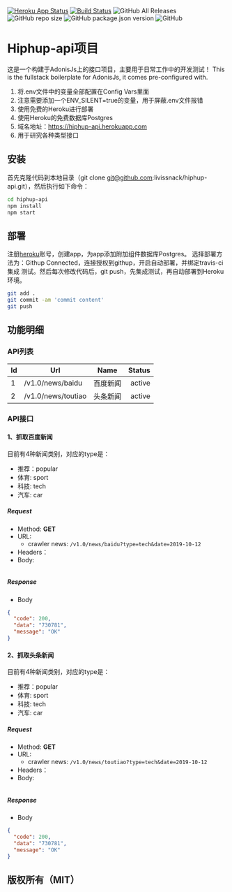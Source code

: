 [![Heroku App Status](http://heroku-shields.herokuapp.com/hiphup-api)](https://hiphup-api.herokuapp.com)
[![Build Status](https://travis-ci.org/livissnack/hiphup-api.svg?branch=master)](https://travis-ci.org/livissnack/hiphup-api)
![GitHub All Releases](https://img.shields.io/github/downloads/livissnack/hiphup-api/total)
![GitHub repo size](https://img.shields.io/github/repo-size/livissnack/hiphup-api)
![GitHub package.json version](https://img.shields.io/github/package-json/v/livissnack/hiphup-api)
![GitHub](https://img.shields.io/github/license/livissnack/hiphup-api)
# Hiphup-api项目

这是一个构建于AdonisJs上的接口项目，主要用于日常工作中的开发测试！
This is the fullstack boilerplate for AdonisJs, it comes pre-configured with.

1. 将.env文件中的变量全部配置在Config Vars里面
2. 注意需要添加一个ENV_SILENT=true的变量，用于屏蔽.env文件报错
3. 使用免费的Heroku进行部署
4. 使用Heroku的免费数据库Postgres
5. 域名地址：https://hiphup-api.herokuapp.com
6. 用于研究各种类型接口

## 安装

首先克隆代码到本地目录（git clone git@github.com:livissnack/hiphup-api.git），然后执行如下命令：

```bash
cd hiphup-api
npm install
npm start
```

## 部署
注册[heroku](https://www.heroku.com)账号，创建app，为app添加附加组件数据库Postgres。
选择部署方法为：Githup Connected，连接授权到githup，开启自动部署，并绑定travis-ci集成
测试。然后每次修改代码后，git push，先集成测试，再自动部署到Heroku环境。

```bash
git add .
git commit -am 'commit content'
git push
```

## 功能明细

### API列表

| Id   | Url                        | Name             | Status    |
|:---- | -------------------------- |:----------------:| ---------:|
| 1    | /v1.0/news/baidu           | 百度新闻          |  active   |
| 2    | /v1.0/news/toutiao         | 头条新闻          |  active   |

### API接口

#### 1、抓取百度新闻

目前有4种新闻类别，对应的type是：
- 推荐：popular
- 体育: sport
- 科技: tech
- 汽车: car
##### Request
- Method: **GET**
- URL:  
    - crawler news:  ```/v1.0/news/baidu?type=tech&date=2019-10-12```
- Headers：
- Body:
```
```

##### Response
- Body
```json
{
  "code": 200,
  "data": "730781",
  "message": "OK"
}
```

#### 2、抓取头条新闻

目前有4种新闻类别，对应的type是：
- 推荐：popular
- 体育: sport
- 科技: tech
- 汽车: car
##### Request
- Method: **GET**
- URL:  
    - crawler news:  ```/v1.0/news/toutiao?type=tech&date=2019-10-12```
- Headers：
- Body:
```
```

##### Response
- Body
```json
{
  "code": 200,
  "data": "730781",
  "message": "OK"
}
```

## 版权所有（MIT）